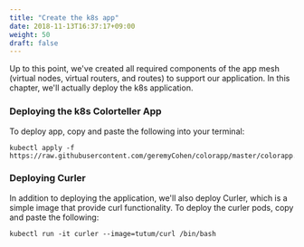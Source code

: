 ```yaml
---
title: "Create the k8s app"
date: 2018-11-13T16:37:17+09:00
weight: 50
draft: false
---
```


Up to this point, we've created all required components of the app mesh (virtual nodes, virtual routers, and routes) to support our application.   In this chapter, we'll actually deploy the k8s application.

### Deploying the k8s Colorteller App

To deploy app, copy and paste the following into your terminal:

```
kubectl apply -f https://raw.githubusercontent.com/geremyCohen/colorapp/master/colorapp.yaml

```

### Deploying Curler

In addition to deploying the application, we'll also deploy Curler, which is a simple image that provide curl functionality.  To deploy the curler pods, copy and paste the following:

```
kubectl run -it curler --image=tutum/curl /bin/bash

```
